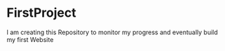# FirstProject
I am creating this Repository to  monitor my progress and eventually build my first Website  
